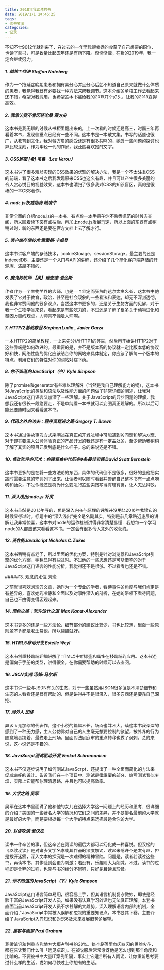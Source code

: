 ```yaml
---
title: 2018年我读过的书
date: 2019/1/1 20:46:25
tags: 
- 读书笔记
categories: 
- 记录
---
```


不知不觉9012年就到来了，在过去的一年里我很幸运的收获了自己想要的职位，也读了些书，可是数量比起去年还是有所下降。惭愧惭愧，在新的2019年，我一定会继续努力。
<!--more-->

##### 1. 单核工作法 Staffan Noteberg
作为一个拖延症晚期患者和拥有易分心并且分心后就不知道自己原来就做什么体质的患者，我觉得我很有必要找一种方法来帮我调节。这本介绍的单核工作法看起来还不错，希望对我有用，也希望这本书能给我的2018开个好头，让我的2018变得高效。

##### 2. 我承认我不曾历经沧桑  蒋方舟
这本书是我无聊的时候从书柜里翻出来的，上一次看的时候还是高三，时隔三年再看着本书，发现侧重点已经有一些不同。这本书是一本散文集，书写的话题也很广，从教育到文化，我对蒋方舟的感受还是有很多共鸣的，她对一些问题的探讨也算比较深刻，作为年轻一代的作家，我还蛮喜欢她的文字。

##### 3. CSS解密 \[希] 韦鲁（Lea Verou）
这本书讲了很多难以实现的CSS效果的优雅的解决办法，我是一个不太注重CSS的前端，看了这本书之后我发现原来CSS也这么有趣，并且可以产生很多美丽的令人赏心悦目的视觉效果，这本书也清扫了很多我对CSS的知识盲区，真的是很棒的一本CSS著作。
##### 4. node.js权威指南 陆凌牛
非常全面的介绍node.js的一本书，有点像一本手册在你不熟悉规范的时候去查阅，所以顺着读下来有点枯燥，再加上node.js发展迅速，所以上面的东西有点稍稍过时，新的东西还是要在官方文档上去了解才行。

##### 5. 客户端存储技术 雷蒙德·卡姆登
这本书讲客户端的存储技术，cookieStorage，sessionStorage，最主要的还是indexedDB，主要还是一个入门与API的讲解，还介绍了几个简化客户端存储的开源库，还是不错的。

##### 6. 魔鬼的牧师 【英】理查德·道金斯
作者作为一个生物学界的大师，也是一个坚定而狂热的达尔文主义者，这本书中他发表了它对于教育，政治，甚至是社会现象的一些看法和表达，却无不深刻透彻，我也非常赞同他的很多观点。当然这本书更多的，还是关于生物方面的见解，对于我一个生物学盲来说，看起来是有些吃力的，不过还是了解了很多关于动物进化和基因方面的观点，大师真不愧是大师啊。

##### 7. HTTP/2基础教程 Stephen Ludin , Javier Garza
一本HTTP2的简单教程，一上来先分析HTTP1的弊端，然后再开始讲HTTP2对于这些弊端是如何改进的。最重要的是，并不是版本高的协议就一定比版本低的协议好和快，网络性能的优化应该结合你的网站来具体制定，你应该了解每一个版本的特点，利用它们的特性对你的网站对症下药。

##### 8. 你不知道的JavaScript（中）Kyle Simpson
除了promise和generator有些难以理解外（当然是我自己理解能力的锅），这本书对JavaScript的类型和语法以及性能方面的问题做了非常详细的阐述，让我对JavaScript这门语言又加深了一些理解。关于JavaScript的异步问题的理解，我想我还有很长一段路要走，不是单纯看一本书就可以妄图真正理解的。所以以后可能还要随时回来看看这本书。

##### 9. 代码之外的功夫：程序员精进之路 Gregory T. Brown
这本书通过讲故事的方式来阐述在真正的开发过程中可能遇到的问题和解决方案，对于即将要进入公司体验真正的产品开发的我还是有一定益处的，至少帮助我稍稍了解了真实的项目开发到底是什么样子。总的来说还是不错。

##### 10. 修改软件的艺术：构建易维护代码的9条最佳实践 David Scott Bernstein

这本书更多的是在将一些方法论的东西，具体的代码倒不是很多，很好的是他把实践时需要注意的守则列了出来，让读者可以随时看到并警醒自己整本书有一点点唠叨和抽象，不过作者还是将为什么要进行这些实践写得有理有据，让人无法辩驳。 

##### 11. 深入浅出node.js 朴灵  

这本书虽然是2013年写的，但是深入内核与原理的讲解并没用让2018年我读它的时候显得过时。标题中的“深入浅出”完全是名副其实。特别是前几章贴近底层的讲解让我非常惊喜，这本书对node的运作机制讲得非常清楚易懂，我想每一个学习node的人都应该来看看这本书。一定会有很多令人意外的收获的。 

##### 12. 高性能JavaScript  Nicholas C.Zakas 

这本书稍稍有点老了，所以里面的优化方案，特别是针对浏览器和JavaScript引擎的优化方案，稍稍显得有些过时。不过他的一些思想还是可以借鉴的对于JavaScript这门语言的性能分析，我觉得还不是很够。不过看看也还是不错。 

#####13. 观念的水位  刘瑜

之前就很喜欢刘瑜的文章，她作为一个专业的学者，看待事件的角度与我们肯定是有差异的，喜欢她的冷静和全面以及对事件深入的剖析，在她的带领下看待问题，自己也不由得变得客观起来。 

##### 14. 简约之美：软件设计之道  Max Kanat-Alexander 

这本书更多的还是一些方法论，细节部分的建议比较少，书也比较薄，里面一些原则差不多都是老生常谈，所以翻翻就好。 

##### 15. HTML5移动开发 Estelle Weyl

这本书侧重移动端详细讲解了HTML5中新标签和属性在移动端的应用。这本书还是偏向于手册的类型，讲得很全。在你需要帮助的时候可以去查阅。

#####  16. JSON实战 汤姆•马尔斯

这本书讲一些与JSON有关的生态，对于一些虽然用JSON很多但是不清楚细节和生态的人看看还是很有帮助的，但是讲得并不是很深入，很多东西还是要靠自己深挖。

##### 17. 局外人 加缪

异乡人是加缪的代表作，这个小说的篇幅不长，场面也并不大，读这本书我深深的感到了一种无力感，主人公仿佛对自己的人生毫无想要控制的欲望，被外界的行为随意地裹挟着，最终走上刑场。里面对法庭庭审的重点转移也做了讽刺，总的来说，这小说还是不错的。

##### 18. JavaScript测试驱动开发 Venkat Subramaniam

这本书不仅逐步说明了如何测试JavaScript，还提出了一种全面而简化的方法来促成良好的设计。告诉我们在一个项目中，测试是很重要的部分，编写测试看似麻烦，实际上它能帮你理清思路，并且也可以提高效率。

##### 19. 大学之路 吴军

吴军在这本书里面讲了他和他的女儿在选择大学这一问题上的经历和思考，很详细的介绍了美国的一些著名大学的情况和它们之间的差异，并不是排名最前的大学就是最好的大学，而是要根据每一个大学的特点来选择最适合你的大学。

##### 20. 以读攻读 但汉松

读书一件辛苦的事，但这辛苦在阅读的最后大都可以幻化成一种喜悦。但汉松的《以读攻读》是对诸多文学名家或其作品的深度解读，读起来或许不是太有趣，但是拨开迷雾，深入文本的探究是一次难得的精神冒险。问题是，读者若读过这些书，再读本书，其体验则会更为刺激；若没有，乐趣则大为削减。不过，读书的过程即是舍弃的过程，也算与书的缘分不同吧，只好是且读且珍惜。

##### 21. 你不知道的JavaScript（下）Kyle Simpson

JavaScript这门语言简单易用，很容易上手，但其语言机制复杂微妙，即使是经验丰富的JavaScript开发人员，如果没有认真学习的话也无法真正理解。本套书直面当前JavaScript开发人员不求甚解的大趋势，深入理解语言内部的机制，全面介绍了JavaScript中常被人误解和忽视的重要知识点。本书是其下卷，主要介绍了JavaScript入门知识和对ES6及未来发展趋势的展望。

##### 22. 黑客与画家 Paul Graham

我做笔记和划重点的地方大概占到书的30%。每个段落里忽闪忽闪的思维火花，都在告诉我们什么叫「远见卓识」。在被说服后常常惊讶他是怎么想到那个角度和比喻的。不要被书中大量IT案例阻隔，事实上它适合所有人阅读，让你重新思考要过什么样的生活，或如何尽快过上你想有的生活。

